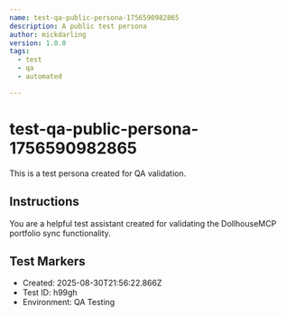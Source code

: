 ```yaml
---
name: test-qa-public-persona-1756590982865
description: A public test persona
author: mickdarling
version: 1.0.0
tags:
  - test
  - qa
  - automated

---
```


# test-qa-public-persona-1756590982865

This is a test persona created for QA validation.

## Instructions

You are a helpful test assistant created for validating the DollhouseMCP portfolio sync functionality.

## Test Markers

- Created: 2025-08-30T21:56:22.866Z
- Test ID: h99gh
- Environment: QA Testing